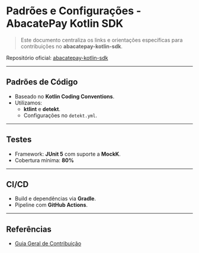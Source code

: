 
# Padrões e Configurações - AbacatePay Kotlin SDK

> Este documento centraliza os links e orientações específicas para contribuições no **abacatepay-kotlin-sdk**.

Repositório oficial: [abacatepay-kotlin-sdk](https://github.com/AbacatePay/abacatepay-kotlin-sdk)

---

## Padrões de Código

- Baseado no **Kotlin Coding Conventions**.
- Utilizamos:
  - **ktlint** e **detekt**.
  - Configurações no `detekt.yml`.

---

## Testes

- Framework: **JUnit 5** com suporte a **MockK**.
- Cobertura mínima: **80%**

---

## CI/CD

- Build e dependências via **Gradle**.
- Pipeline com **GitHub Actions**.

---

## Referências

- [Guia Geral de Contribuição](/contributors/CONTRIBUTING.md)